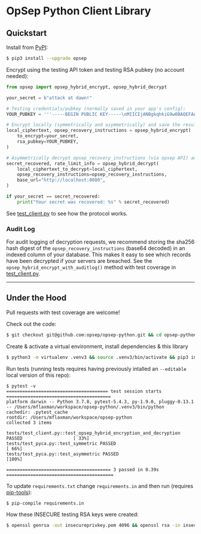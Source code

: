 # OpSep Python Client Library

## Quickstart

Install from [PyPI](https://pypi.org/project/opsep/):
```bash
$ pip3 install --upgrade opsep
```

Encrypt using the testing API token and testing RSA pubkey (no account needed):
```python
from opsep import opsep_hybrid_encrypt, opsep_hybrid_decrypt

your_secret = b"attack at dawn!"

# Testing credentials/pubkey (normally saved in your app's config):
YOUR_PUBKEY = '''-----BEGIN PUBLIC KEY-----\nMIICIjANBgkqhkiG9w0BAQEFAAOCAg8AMIICCgKCAgEAxY9sgHqrHRkfppnOJACr\nhwYxHP4d/OUUzbTiNFfcFoCyCUCL6dnLql1WPfaUyYWeLEQ4NTFI9Nfdy9tka6ZO\n75V3LCW5l2TMkbb0BvWnAcIK3lMY19kfFyImAoLvcZcAevi0ogkOn20zDrxVhlpv\nQAu3OMCQmc1aMgv6pp1FO4v3OjiXNp1AQQw8CIHnQzlLmGSMeUK1hdCcSGXq5qLA\nXrKwdkA8K6gDi67A43ZcWzew1KF8OwtA2WyLRfbzGaXqqq2pLNcrt90v64azkk+Q\nn8JTJym7k30Jv7zbhsGR08dvk6zn7TrNMn1TsIwflDFGSpzSCAQcz1gR+0GiwGvk\nqQkKeNhTAUHOdf7IONEpmZ+46O4uUmtAXu5lI0D5dPtl2M5ZtAjxRMvXX65QeNd7\nMwcoXy5LaUMnDVl8Sq8OL8dj8PMKiqO7m/yMuMfXgEd9EcdzFt80rRUCH3/H3+MT\nQMZdlbNASA5d//MOxERsb1ildEyfTQpSWvyeGIpCCtPmq3yJbKat95RTUX4uJPLi\nKFCifkVhirl+XxdDK6L0gly0kZEW41qyKZL+++5M6NalsBsMr5AFAUF0Ws4E+aWf\n6Zm8FDi6G4ZpAmVpP6bmqY+GoTFBQKXezICAwsJ6Dhy8UUHxDRQIiNTSLVnO5wgR\ncRfaU/jG6gorIFQvw8mw2hcCAwEAAQ==\n-----END PUBLIC KEY-----\n'''

# Encrypt locally (symmetrically and asymmetrically) and save the results to your DB:
local_ciphertext, opsep_recovery_instructions = opsep_hybrid_encrypt(
    to_encrypt=your_secret,
    rsa_pubkey=YOUR_PUBKEY, 
)

# Asymmetrically decrypt opsep_recovery_instructions (via opsep API) and use it to symmetrically decrypt local_ciphertext: 
secret_recovered, rate_limit_info = opsep_hybrid_decrypt( 
    local_ciphertext_to_decrypt=local_ciphertext, 
    opsep_recovery_instructions=opsep_recovery_instructions,
    base_url="http://localhost:8080",
)

if your_secret == secret_recovered:
    print("Your secret was recovered: %s" % secret_recovered)
```

See [test_client.py](https://github.com/opsep/opsep-python/blob/master/tests/test_client.py) to see how the protocol works.

### Audit Log
For audit logging of decryption requests, we recommend storing the sha256 hash digest of the `opsep_recovery_instructions` (base64 decoded) in an indexed column of your database. This makes it easy to see which records have been decrypted if your servers are breached. See the `opsep_hybrid_encrypt_with_auditlog()` method with test coverage in [test_client.py](https://github.com/opsep/opsep-python/blob/master/tests/test_client.py).


---

## Under the Hood

Pull requests with test coverage are welcome!

Check out the code:
```bash
$ git checkout git@github.com:opsep/opsep-python.git && cd opsep-python.git
```

Create & activate a virtual environment, install dependencies & this library
```bash
$ python3 -m virtualenv .venv3 && source .venv3/bin/activate && pip3 install -r requirements.txt && pip3 install --editable .
```

Run tests (running tests requires having previously intalled an `--editable` local version of this repo):
```
$ pytest -v
====================================== test session starts =======================================
platform darwin -- Python 3.7.8, pytest-5.4.3, py-1.9.0, pluggy-0.13.1 -- /Users/mflaxman/workspace/opsep-python/.venv3/bin/python
cachedir: .pytest_cache
rootdir: /Users/mflaxman/workspace/opsep-python
collected 3 items                                                                                

tests/test_client.py::test_opsep_hybrid_encryption_and_decryption PASSED                   [ 33%]
tests/test_pyca.py::test_symmetric PASSED                                                  [ 66%]
tests/test_pyca.py::test_asymmetric PASSED                                                 [100%]

======================================= 3 passed in 0.39s ========================================

```

To update `requirements.txt` change `requirements.in` and then run (requires [pip-tools](https://github.com/jazzband/pip-tools)):
```bash
$ pip-compile requirements.in
```

How these INSECURE testing RSA keys were created:
```bash
$ openssl genrsa -out insecureprivkey.pem 4096 && openssl rsa -in insecureprivkey.pem -pubout -out insecurepubkey.crt
```
